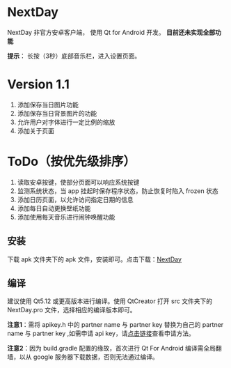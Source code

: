 # NextDay
NextDay 非官方安卓客户端， 使用 Qt  for Android 开发。 **目前还未实现全部功能**

**提示**： 长按（3秒）底部音乐栏，进入设置页面。

# Version 1.1
1. 添加保存当日图片功能
2. 添加保存当日背景图片的功能
3. 允许用户对字体进行一定比例的缩放
4. 添加关于页面

# ToDo（按优先级排序）
1. 读取安卓按键，使部分页面可以响应系统按键
2. 监测系统状态，当 app 挂起时保存程序状态，防止恢复时陷入 frozen 状态
3. 添加日历页面，以允许访问指定日期的信息
4. 添加每日自动更换壁纸功能
5. 添加使用每天音乐进行闹钟唤醒功能


## 安装
下载 apk 文件夹下的 apk 文件，安装即可。点击下载：[NextDay](https://github.com/canghai1234/NextDay/blob/master/apk/NextDay.apk?raw=true)

## 编译
建议使用 Qt5.12 或更高版本进行编译。使用 QtCreator 打开 src 文件夹下的 NextDay.pro 文件，选择相应的编译版本即可。

**注意1**：需将 apikey.h 中的 partner name 与 partner key 替换为自己的 partner name 与 partner key ,如需申请 api key，请[点击链接](https://github.com/NXMIX/nextday-public-api/wiki/%E5%A6%82%E4%BD%95%E7%94%B3%E8%AF%B7)查看申请方法。

**注意2**：因为 build.gradle 配置的缘故，首次进行 Qt For Android 编译需全局翻墙，以从 google 服务器下载数据，否则无法通过编译。
